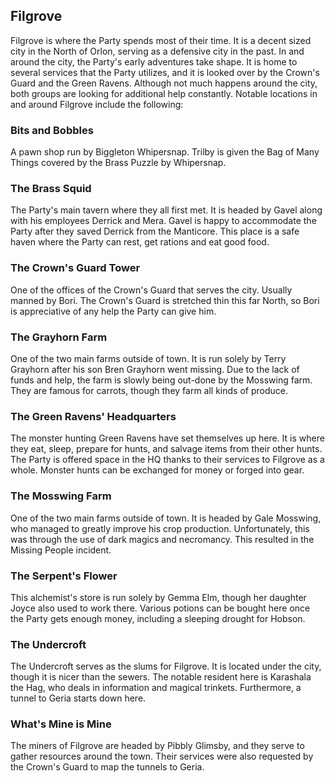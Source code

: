 ## Filgrove

Filgrove is where the Party spends most of their time. It is a decent sized city in the North of Orlon, serving as a defensive city in the past. In and around the city, the Party's early adventures take shape. It is home to several services that the Party utilizes, and it is looked over by the Crown's Guard and the Green Ravens. Although not much happens around the city, both groups are looking for additional help constantly. Notable locations in and around Filgrove include the following:

### Bits and Bobbles 

A pawn shop run by Biggleton Whipersnap. Trilby is given the Bag of Many Things covered by the Brass Puzzle by Whipersnap.

### The Brass Squid 

The Party's main tavern where they all first met. It is headed by Gavel along with his employees Derrick and Mera. Gavel is happy to accommodate the Party after they saved Derrick from the Manticore. This place is a safe haven where the Party can rest, get rations and eat good food.

### The Crown's Guard Tower 

One of the offices of the Crown's Guard that serves the city. Usually manned by Bori. The Crown's Guard is stretched thin this far North, so Bori is appreciative of any help the Party can give him. 

### The Grayhorn Farm 

One of the two main farms outside of town. It is run solely by Terry Grayhorn after his son Bren Grayhorn went missing. Due to the lack of funds and help, the farm is slowly being out-done by the Mosswing farm. They are famous for carrots, though they farm all kinds of produce.

### The Green Ravens' Headquarters 

The monster hunting Green Ravens have set themselves up here. It is where they eat, sleep, prepare for hunts, and salvage items from their other hunts. The Party is offered space in the HQ thanks to their services to Filgrove as a whole. Monster hunts can be exchanged for money or forged into gear. 

### The Mosswing Farm 

One of the two main farms outside of town. It is headed by Gale Mosswing, who managed to greatly improve his crop production. Unfortunately, this was through the use of dark magics and necromancy. This resulted in the Missing People incident.

### The Serpent's Flower 

This alchemist's store is run solely by Gemma Elm, though her daughter Joyce also used to work there. Various potions can be bought here once the Party gets enough money, including a sleeping drought for Hobson. 

### The Undercroft 

The Undercroft serves as the slums for Filgrove. It is located under the city, though it is nicer than the sewers. The notable resident here is Karashala the Hag, who deals in information and magical trinkets. Furthermore, a tunnel to Geria starts down here.

### What's Mine is Mine 

The miners of Filgrove are headed by Pibbly Glimsby, and they serve to gather resources around the town. Their services were also requested by the Crown's Guard to map the tunnels to Geria.